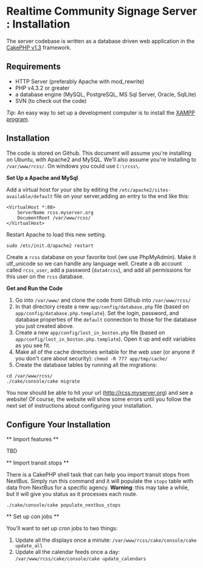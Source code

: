 
Realtime Community Signage Server : Installation
========

The server codebase is written as a database driven web application in the 
[CakePHP v1.3](http://cakephp.org/) framework.

Requirements
--------

- HTTP Server (preferably Apache with mod_rewrite)
- PHP v4.3.2 or greater
- a database engine (MySQL, PostgreSQL, MS Sql Server, Oracle, SqlLite)
- SVN (to check out the code)

*Tip*: An easy way to set up a development computer is to install the 
[XAMPP program](http://www.apachefriends.org/en/xampp.html).

Installation
--------

The code is stored on Github. This document will assume you're installing on Ubuntu, with Apache2 and MySQL.  We'll also assume you're installing to `/var/www/rcss/`.  On windows you could use `C:\rcss\`.

**Set Up a Apache and MySql**

Add a virtual host for your site by editing the `/etc/apache2/sites-available/default` file on your server,adding an entry to the end like this:

```
<VirtualHost *:88>
    ServerName rcss.myserver.org
    DocumentRoot /var/www/rcss/
</VirtualHost>
```

Restart Apache to load this new setting.
```
sudo /etc/init.d/apache2 restart
```

Create a `rcss` database on your favorite tool (we use 
PhpMyAdmin). Make it utf_unicode so we can handle any language well.  Create a db account called `rcss_user`, add a password (`data4rcss`), and add all permissions for this user on the `rcss` database.

**Get and Run the Code**

1. Go into `/var/www/` and clone the code from Github into `/var/www/rcss/`
2. In that directory create a new `app/config/database.php` file (based on `app/config/database.php.template`). Set the login, password, and database properties of the `default` connection to those for the database you just created above.
3. Create a new `app/config/lost_in_boston.php` file (based on  `app/config/lost_in_boston.php.template`). Open it up and edit variables as you see fit.
4. Make all of the cache directories writable for the web user (or anyone 
if you don't care about security): `chmod -R 777 app/tmp/cache/`
5. Create the database tables by running all the migrations:
```
cd /var/www/rcss/
./cake/console/cake migrate 
```

You now should be able to hit your url (http://rcss.myserver.org) and see a website! Of course, the website will show some errors until you follow the next set of instructions about configuring your installation.

Configure Your Installation
---------

** Import features **

TBD

** Import transit stops **

There is a CakePHP shell task that can help you import transit stops from NextBus.  Simply run this command and it will populate the `stops` table with data from NextBus for a specific agency.  **Warning**: this may take a while, but it will give you status as it processes each route.
```
./cake/console/cake populate_nextbus_stops
```

** Set up con jobs **

You'll want to set up cron jobs to two things:

1. Update all the displays once a minute: `/var/www/rcss/cake/console/cake update_all`
2. Update all the calendar feeds once a day: `/var/www/rcss/cake/console/cake update_calendars`
